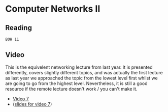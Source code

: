 # Computer Networks II

## Reading

    BOH 11
    
## Video
This is the equivelent networking lecture from last year. It is presented differently, covers slightly different topics, and 
was actually the first lecture as last year we approached the topic from the lowest level first whilst we are going to go from 
the highest level. Nevertheless, it is still a good resource if the remote lecture doesn't work / you can't make it.

 * [Video 7](https://sid.erda.dk/share_redirect/h2afbmlKRA/7%20-%20Lecture.mp4)
 * ([slides for video 7](https://github.com/diku-dk/hpps-e2020-pub/raw/master/material/4-l-1/7%20-%20Lecture.pdf))

